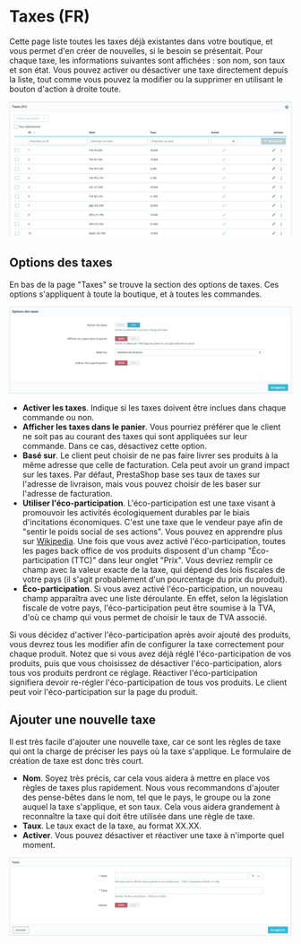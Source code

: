 # Taxes \(FR\)

Cette page liste toutes les taxes déjà existantes dans votre boutique, et vous permet d'en créer de nouvelles, si le besoin se présentait. Pour chaque taxe, les informations suivantes sont affichées : son nom, son taux et son état. Vous pouvez activer ou désactiver une taxe directement depuis la liste, tout comme vous pouvez la modifier ou la supprimer en utilisant le bouton d'action à droite toute.

![](../../../../.gitbook/assets/64225459.png)

## Options des taxes <a id="Taxes(FR)-Optionsdestaxes"></a>

En bas de la page "Taxes" se trouve la section des options de taxes. Ces options s'appliquent à toute la boutique, et à toutes les commandes.

![](../../../../.gitbook/assets/64225461.png)

* **Activer les taxes**. Indique si les taxes doivent être inclues dans chaque commande ou non.
* **Afficher les taxes dans le panier**. Vous pourriez préférer que le client ne soit pas au courant des taxes qui sont appliquées sur leur commande. Dans ce cas, désactivez cette option.
* **Basé sur**. Le client peut choisir de ne pas faire livrer ses produits à la même adresse que celle de facturation. Cela peut avoir un grand impact sur les taxes. Par défaut, PrestaShop base ses taux de taxes sur l'adresse de livraison, mais vous pouvez choisir de les baser sur l'adresse de facturation.
* **Utiliser l'éco-participation**. L'éco-participation est une taxe visant à promouvoir les activités écologiquement durables par le biais d'incitations économiques. C'est une taxe que le vendeur paye afin de "sentir le poids social de ses actions". Vous pouvez en apprendre plus sur [Wikipedia](http://fr.wikipedia.org/wiki/%C3%89cotaxe). Une fois que vous avez activé l'éco-participation, toutes les pages back office de vos produits disposent d'un champ "Éco-participation \(TTC\)" dans leur onglet "Prix". Vous devriez remplir ce champ avec la valeur exacte de la taxe, qui dépend des lois fiscales de votre pays \(il s'agit probablement d'un pourcentage du prix du produit\).
* **Éco-participation**. Si vous avez activé l'éco-participation, un nouveau champ apparaîtra avec une liste déroulante. En effet, selon la législation fiscale de votre pays, l'éco-participation peut être soumise à la TVA, d'où ce champ qui vous permet de choisir le taux de TVA associé.

Si vous décidez d'activer l'éco-participation après avoir ajouté des produits, vous devrez tous les modifier afin de configurer la taxe correctement pour chaque produit. Notez que si vous avez déjà réglé l'éco-participation de vos produits, puis que vous choisissez de désactiver l'éco-participation, alors tous vos produits perdront ce réglage. Réactiver l'éco-participation signifiera devoir re-régler l'éco-participation de tous vos produits. Le client peut voir l'éco-participation sur la page du produit.

## Ajouter une nouvelle taxe <a id="Taxes(FR)-Ajouterunenouvelletaxe"></a>

Il est très facile d'ajouter une nouvelle taxe, car ce sont les règles de taxe qui ont la charge de préciser les pays où la taxe s'applique. Le formulaire de création de taxe est donc très court.

* **Nom**. Soyez très précis, car cela vous aidera à mettre en place vos règles de taxes plus rapidement. Nous vous recommandons d'ajouter des pense-bêtes dans le nom, tel que le pays, le groupe ou la zone auquel la taxe s'applique, et son taux. Cela vous aidera grandement à reconnaître la taxe qui doit être utilisée dans une règle de taxe.
* **Taux**. Le taux exact de la taxe, au format XX.XX.
* **Activer**. Vous pouvez désactiver et réactiver une taxe à n'importe quel moment. 

![](../../../../.gitbook/assets/64225462.png)

